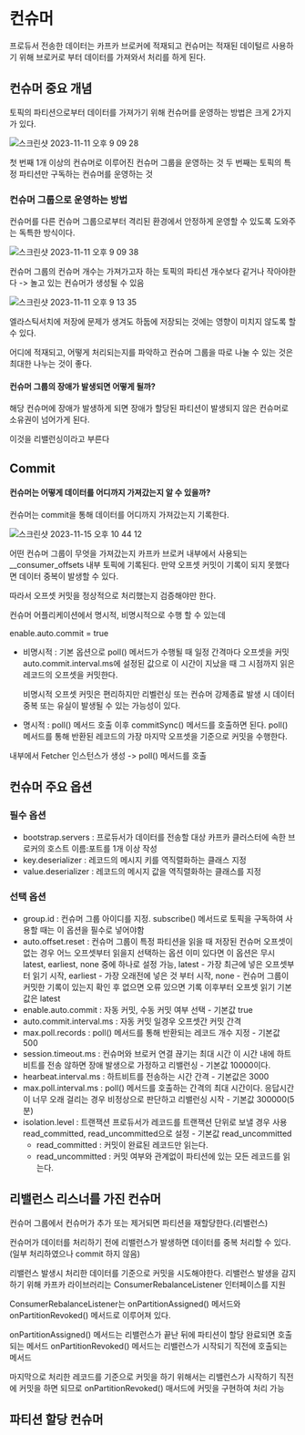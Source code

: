 # 컨슈머

프로듀서 전송한 데이터는 카프카 브로커에 적재되고 컨슈머는 적재된 데이털르 사용하기 위해 브로커로 부터 데이터를 가져와서 처리를 하게 된다.

## 컨슈머 중요 개념

토픽의 파티션으로부터 데이터를 가져가기 위해 컨슈머를 운영하는 방법은 크게 2가지가 있다.

![스크린샷 2023-11-11 오후 9 09 28](https://github.com/kibongcoders/Study/assets/54662349/d74dd8ff-0d5f-45b0-8d5f-8c57932a33ff)


첫 번째 1개 이상의 컨슈머로 이루어진 컨슈머 그룹을 운영하는 것
두 번째는 토픽의 특정 파티션만 구독하는 컨슈머를 운영하는 것

### 컨슈머 그룹으로 운영하는 방법

컨슈머를 다른 컨슈머 그룹으로부터 격리된 환경에서 안정하게 운영할 수 있도록 도와주는 독특한 방식이다.

![스크린샷 2023-11-11 오후 9 09 38](https://github.com/kibongcoders/Study/assets/54662349/c682907f-a17f-44bc-9252-7ff7b897fdf9)

컨슈머 그룹의 컨슈머 개수는 가져가고자 하는 토픽의 파티션 개수보다 같거나 작아야한다 -> 놀고 있는 컨슈머가 생성될 수 있음

![스크린샷 2023-11-11 오후 9 13 35](https://github.com/kibongcoders/Study/assets/54662349/fc7cf07e-8d38-4c3d-ae24-62d82a23ace5)

엘라스틱서치에 저장에 문제가 생겨도 하둡에 저장되는 것에는 영향이 미치지 않도록 할 수 있다.

어디에 적재되고, 어떻게 처리되는지를 파악하고 컨슈머 그룹을 따로 나눌 수 있는 것은 최대한 나누는 것이 좋다.

#### 컨슈머 그룹의 장애가 발생되면 어떻게 될까?

해당 컨슈머에 장애가 발생하게 되면 장애가 할당된 파티션이 발생되지 않은 컨슈머로 소유권이 넘어가게 된다.

이것을 리밸런싱이라고 부른다

## Commit

#### 컨슈머는 어떻게 데이터를 어디까지 가져갔는지 알 수 있을까?

컨슈머는 commit을 통해 데이터를 어디까지 가져갔는지 기록한다.

![스크린샷 2023-11-15 오후 10 44 12](https://github.com/kibongcoders/Study/assets/54662349/5ba9898f-4f8e-4e12-b6bb-647fd7553f63)

어떤 컨슈머 그룹이 무엇을 가져갔는지 카프카 브로커 내부에서 사용되는 \_\_consumer_offsets
내부 토픽에 기록된다. 
만약 오프셋 커밋이 기록이 되지 못했다면 데이터 중복이 발생할 수 있다.

따라서 오프셋 커밋을 정상적으로 처리했는지 검증해야만 한다.

컨슈머 어플리케이션에서 명시적, 비명시적으로 수행 할 수 있는데

enable.auto.commit = true

- 비명시적 : 기본 옵션으로 poll() 메서드가 수행될 때 일정 간격마다 오프셋을 커밋
  auto.commit.interval.ms에 설정된 값으로 이 시간이 지났을 때 그 시점까지 읽은 레코드의 오프셋을 커밋한다.
  
  비명시적 오프셋 커밋은 편리하지만 리벨런싱 또는 컨슈머 강제종료 발생 시 데이터 중복 또는 유실이 발생될 수 있는 가능성이 있다.
  
- 명시적 : poll() 메서드 호출 이후 commitSync() 메서드를 호출하면 된다.
  poll() 메서드를 통해 반환된 레코드의 가장 마지막 오프셋을 기준으로  커밋을 수행한다.

내부에서 Fetcher 인스턴스가 생성 -> poll() 메서드를 호출

## 컨슈머 주요 옵션

### 필수 옵션

- bootstrap.servers : 프로듀서가 데이터를 전송할 대상 카프카 클러스터에 속한 브로커의 호스트 이름:포트를 1개 이상 작성
- key.deserializer : 레코드의 메시지 키를 역직렬화하는 클래스 지정
- value.deserializer : 레코드의 메시지 값을 역직렬화하는 클래스를 지정

### 선택 옵션

- group.id : 컨슈머 그룹 아이디를 지정. subscribe() 메서드로 토픽을 구독하여 사용할 때는 이 옵션을 필수로 넣어야함
- auto.offset.reset : 컨슈머 그룹이 특정 파티션을 읽을 때 저장된 컨슈머 오프셋이 없는 경우 어느 오프셋부터 읽을지 선택하는 옵션
  이미 있다면 이 옵션은 무시
  latest, earliest, none 중에 하나로 설정 가능, latest - 가장 최근에 넣은 오프셋부터 읽기 시작, earliest - 가장 오래전에 넣은 것 부터 시작, none - 컨슈머 그룹이 커밋한 기록이 있는지 확인 후 없으면 오류 있으면 기록 이후부터 오프셋 읽기
  기본값은 latest
- enable.auto.commit : 자동 커밋, 수동 커밋 여부 선택 - 기본값 true
- auto.commit.interval.ms : 자동 커밋 일경우 오프셋간 커밋 간격
- max.poll.records : poll() 메서드를 통해 반환되는 레코드 개수 지정 - 기본값 500
- session.timeout.ms : 컨슈머와 브로커 연결 끊기는 최대 시간 이 시간 내에 하트비트를 전송 않하면 장애 발생으로 가정하고 리밸런싱 - 기본값 10000이다.
- hearbeat.interval.ms : 하트비트를 전송하는 시간 간격 - 기본값은 3000
- max.poll.interval.ms : poll() 메서드를 호출하는 간격의 최대 시간이다. 응답시간이 너무 오래 걸리는 경우 비정상으로 판단하고 리밸런싱 시작 - 기본값 300000(5분)
- isolation.level : 트랜잭션 프로듀서가 레코드를 트랜잭션 단위로 보낼 경우 사용
  read_committed, read_uncommitted으로 설정 - 기본값 read_uncommitted
  - read_committed : 커밋이 완료된 레코드만 읽는다.
  - read_uncommitted : 커밋 여부와 관계없이 파티션에 있는 모든 레코드를 읽는다.

## 리밸런스 리스너를 가진 컨슈머

컨슈머 그룹에서 컨슈머가 추가 또는 제거되면 파티션을 재할당한다.(리밸런스)

컨슈머가 데이터를 처리하기 전에 리밸런스가 발생하면 데이터를 중복 처리할 수 있다.
(일부 처리하였으나 commit 하지 않음)

리밸런스 발생시 처리한 데이터를 기준으로 커밋을 시도해야한다.
리밸런스 발생을 감지하기 위해 카프카 라이브러리는 ConsumerRebalanceListener 인터페이스를 지원

ConsumerRebalanceListener는 onPartitionAssigned() 메서드와 onPartitionRevoked() 메서드로 이루어져 있다.

onPartitionAssigned() 메서드는 리밸런스가 끝난 뒤에 파티션이 할당 완료되면 호출되는 메서드
onPartitionRevoked() 메서드는 리밸런스가 시작되기 직전에 호출되는 메서드

마지막으로 처리한 레코드를 기준으로 커밋을 하기 위해서는 리밸런스가 시작하기 직전에 커밋을 하면 되므로 onPartitionRevoked() 매서드에 커밋을 구현하여 처리 가능

## 파티션 할당 컨슈머
